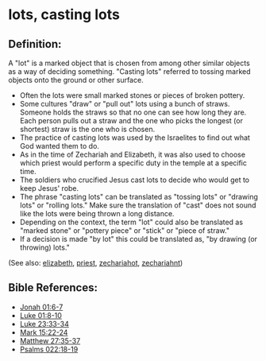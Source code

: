 # lots, casting lots #

## Definition: ##

A "lot" is a marked object that is chosen from among other similar objects as a way of deciding something. "Casting lots" referred to tossing marked objects onto the ground or other surface.

* Often the lots were small marked stones or pieces of broken pottery.
* Some cultures "draw" or "pull out" lots using a bunch of straws. Someone holds the straws so that no one can see how long they are. Each person pulls out a straw and the one who picks the longest (or shortest) straw is the one who is chosen.
* The practice of casting lots was used by the Israelites to find out what God wanted them to do.
* As in the time of Zechariah and Elizabeth, it was also used to choose which priest would perform a specific duty in the temple at a specific time.
* The soldiers who crucified Jesus cast lots to decide who would get to keep Jesus' robe.
* The phrase "casting lots" can be translated as "tossing lots" or "drawing lots" or "rolling lots." Make sure the translation of "cast" does not sound like the lots were being thrown a long distance.
* Depending on the context, the term "lot" could also be translated as "marked stone" or "pottery piece" or "stick" or "piece of straw."
* If a decision is made "by lot" this could be translated as, "by drawing (or throwing) lots."

(See also: [elizabeth](../other/elizabeth.md), [priest](../kt/priest.md), [zechariahot](../other/zechariahot.md), [zechariahnt](../other/zechariahnt.md))                                                  

## Bible References: ##

* [Jonah 01:6-7](https://door43.org/en/bible/notes/jon/01/06)
* [Luke 01:8-10](https://door43.org/en/bible/notes/luk/01/08)
* [Luke 23:33-34](https://door43.org/en/bible/notes/luk/23/33)
* [Mark 15:22-24](https://door43.org/en/bible/notes/mrk/15/22)
* [Matthew 27:35-37](https://door43.org/en/bible/notes/mat/27/35)
* [Psalms 022:18-19](https://door43.org/en/bible/notes/psa/022/018)


